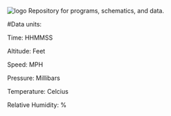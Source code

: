 ![logo](https://raw.githubusercontent.com/txjacob/Starduster-II/master/patch.jpg)
Repository for programs, schematics, and data.

#Data units:

Time: HHMMSS

Altitude: Feet

Speed: MPH

Pressure: Millibars

Temperature: Celcius

Relative Humidity: %
